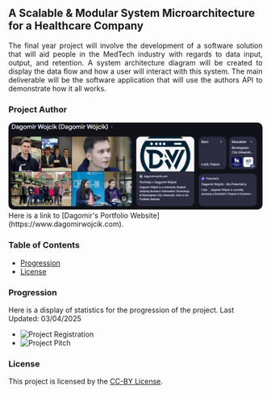 ## A Scalable & Modular System Microarchitecture for a Healthcare Company
<p align = "justify">
The final year project will involve the development of a software solution that will aid people in the MedTech industry with regards to data input, output, and retention. A system architecture diagram will be created to display the data flow and how a user will interact with this system. The main deliverable will be the software application that will use the authors API to demonstrate how it all works.
</p>

### Project Author
<img style="border-radius:10px" src="media/kpanel.png" alt="Dagomir Wojcik Google Knowledge Panel" />
Here is a link to [Dagomir's Portfolio Website](https://www.dagomirwojcik.com).

### Table of Contents
- [Progression](#Progression)
- [License](#License)

### Progression
Here is a display of statistics for the progression of the project. Last Updated: 03/04/2025
- ![Project Registration](https://img.shields.io/endpoint?url=https://dagomirwojcik.github.io/badges/fypregistration.json)
- ![Project Pitch](https://img.shields.io/endpoint?url=https://dagomirwojcik.github.io/badges/fyppitch.json)

### License
This project is licensed by the [CC-BY License](LICENSE).


